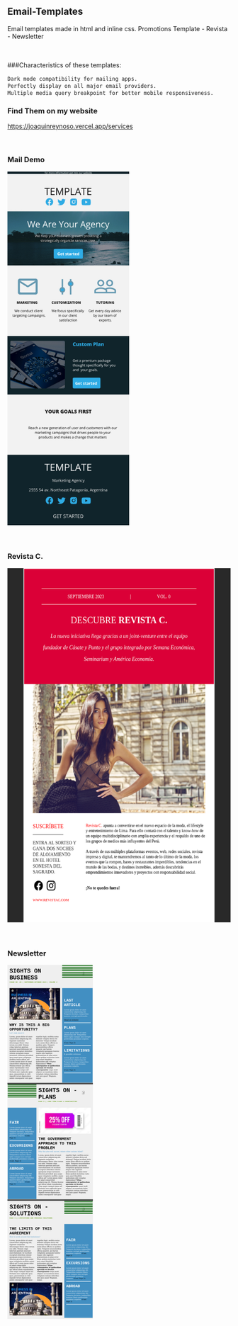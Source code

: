 ## Email-Templates
Email templates made in html and inline css.
Promotions Template - Revista - Newsletter
<br><br><br>

###Characteristics of these templates:

    Dark mode compatibility for mailing apps.
    Perfectly display on all major email providers.
    Multiple media query breakpoint for better mobile responsiveness.

### Find Them on my website
https://joaquinreynoso.vercel.app/services
<br><br><br>

### Mail Demo

<img src="https://github.com/orientalArg/Email-Template-/blob/main/MAIL.jpg?raw=true" alt="demo" height="800px" />
<br><br><br>

### Revista C.

<img src="https://github.com/orientalArg/Email-Template-/blob/main/revistac.png?raw=true" alt="demo" height="800px" />
<br><br><br>

### Newsletter

<img src="https://github.com/orientalArg/Email-Template-/blob/main/newsletter.png?raw=true" alt="newsletter" height="800px" />
